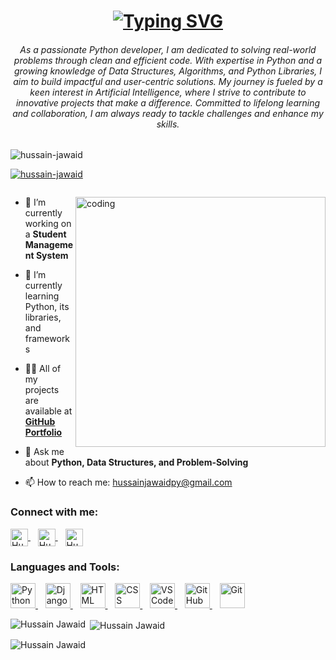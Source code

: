 <h1 align="center">
<a href="#"><img src="https://readme-typing-svg.demolab.com?font=Righteous&size=35&center=true&vCenter=true&width=500&height=70&duration=2000&pause=1000&lines=Hi+There+%F0%9F%91%8B;I'm+Hussain+Jawaid" alt="Typing SVG" /></a>
</h1>
<h6 align="center">As a passionate Python developer, I am dedicated to solving real-world problems through clean and efficient code. With expertise in Python and a growing knowledge of Data Structures, Algorithms, and Python Libraries, I aim to build impactful and user-centric solutions. My journey is fueled by a keen interest in Artificial Intelligence, where I strive to contribute to innovative projects that make a difference. Committed to lifelong learning and collaboration, I am always ready to tackle challenges and enhance my skills.</h6>
<p align="left"> <img src="https://komarev.com/ghpvc/?username=hussain-jawaid&label=Profile%20views&color=0e75b6&style=flat" alt="hussain-jawaid" /> </p>

<p align="left"> <a href="https://github.com/ryo-ma/github-profile-trophy"><img src="https://github-profile-trophy.vercel.app/?username=hussain-jawaid" alt="hussain-jawaid" /></a> </p>

<p align="left"> <a href="https://twitter.com/" target="blank"><img src="https://img.shields.io/twitter/follow/?logo=twitter&style=for-the-badge" alt="" /></a> </p>

<img align="right" width="400"  src="https://img.freepik.com/free-vector/programming-concept-illustration_114360-1351.jpg" alt="coding">

- 🔭 I’m currently working on a <b>Student Management System</b>

- 🌱 I’m currently learning Python, its libraries, and frameworks

- 👨‍💻 All of my projects are available at <a href="https://github.com/hussain-jawaid" target="_blank"><b>GitHub Portfolio</b></a>

- 💬 Ask me about <b>Python, Data Structures, and Problem-Solving</b>

- 📫 How to reach me: hussainjawaidpy@gmail.com

<h3 align="left">Connect with me:</h3>
<p align="left">
  <a href="https://www.instagram.com/hussainjawaidpy/" target="blank">
    <img align="center" src="https://raw.githubusercontent.com/danielcranney/readme-generator/main/public/icons/socials/instagram.svg" alt="Hussain Jawaid Instagram" height="28" width="28" />
  </a>
  &nbsp;&nbsp; <!-- This will add space between the icons -->
  <a href="https://www.linkedin.com/in/hussain-j-14b3b4340/" target="blank">
    <img align="center" src="https://raw.githubusercontent.com/danielcranney/readme-generator/main/public/icons/socials/linkedin.svg" alt="Hussain Jawaid LinkedIn" height="28" width="28" />
  </a>
  &nbsp;&nbsp; <!-- This will add space between the icons -->
  <a href="https://twitter.com/Hussain_Jawaid" target="blank">
    <img align="center" src="https://raw.githubusercontent.com/danielcranney/readme-generator/main/public/icons/socials/twitter.svg" alt="Hussain Jawaid Twitter" height="28" width="28" />
  </a>
</p>

<h3 align="left">Languages and Tools:</h3>
<p align="left">  
  <a href="https://www.python.org/" target="_blank" rel="noreferrer"> 
    <img src="path/to/python-icon.png" alt="Python" width="40" height="40"/> 
  </a>&nbsp;&nbsp;
  <a href="https://www.djangoproject.com/" target="_blank" rel="noreferrer"> 
    <img src="path/to/django-icon.png" alt="Django" width="40" height="40"/> 
  </a>&nbsp;&nbsp;
  <a href="https://www.w3.org/html/" target="_blank" rel="noreferrer"> 
    <img src="path/to/html-icon.png" alt="HTML" width="40" height="40"/> 
  </a>&nbsp;&nbsp;
  <a href="https://www.w3schools.com/css/" target="_blank" rel="noreferrer"> 
    <img src="path/to/css-icon.png" alt="CSS" width="40" height="40"/> 
  </a>&nbsp;&nbsp;
  <a href="https://code.visualstudio.com/" target="_blank" rel="noreferrer"> 
    <img src="path/to/vscode-icon.png" alt="VS Code" width="40" height="40"/> 
  </a>&nbsp;&nbsp;
  <a href="https://github.com/" target="_blank" rel="noreferrer"> 
    <img src="path/to/github-icon.png" alt="GitHub" width="40" height="40"/>
  </a>&nbsp;&nbsp;
  <a href="https://git-scm.com/" target="_blank" rel="noreferrer"> 
    <img src="path/to/git-icon.png" alt="Git" width="40" height="40"/> 
  </a>
</p>











<p><img align="left" src="https://github-readme-stats.vercel.app/api/top-langs?username=hussain-jawaid&show_icons=true&locale=en&layout=compact" alt="Hussain Jawaid" /></p>

<p>&nbsp;<img align="center" src="https://github-readme-stats.vercel.app/api?username=hussain-jawaid&show_icons=true&locale=en" alt="Hussain Jawaid" /></p>

<p><img align="center" src="https://github-readme-streak-stats.herokuapp.com/?user=hussain-jawaid&" alt="Hussain Jawaid" /></p>

